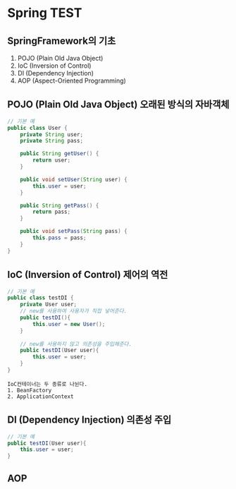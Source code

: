 # Spring TEST

## SpringFramework의 기초

1. POJO (Plain Old Java Object)
2. IoC  (Inversion of Control)
3. DI   (Dependency Injection)
4. AOP  (Aspect-Oriented Programming)


## POJO (Plain Old Java Object) 오래된 방식의 자바객체
```java
// 기본 예
public class User {
    private String user;
    private String pass;

    public String getUser() {
        return user;
    }

    public void setUser(String user) {
        this.user = user;
    }

    public String getPass() {
        return pass;
    }

    public void setPass(String pass) {
        this.pass = pass;
    }
}
```

## IoC  (Inversion of Control) 제어의 역전
```java
// 기본 예
public class testDI {
    private User user;
    // new를 사용하여 사용자가 직접 넣어준다.
    public testDI(){
        this.user = new User();
    }
    
    // new를 사용하지 않고 의존성을 주입해준다.
    public testDI(User user){
        this.user = user;
    }
}
```

```
IoC컨테이너는 두 종류로 나뉜다.
1. BeanFactory
2. ApplicationContext
```

## DI  (Dependency Injection) 의존성 주입
```java
// 기본 예
public testDI(User user){
    this.user = user;
}
```

## AOP
```

```
